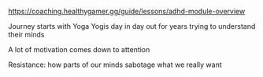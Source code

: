 https://coaching.healthygamer.gg/guide/lessons/adhd-module-overview

Journey starts with Yoga
Yogis day in day out for years trying to understand their minds

A lot of motivation comes down to attention

Resistance: how parts of our minds sabotage what we really want

